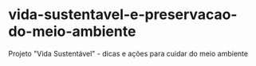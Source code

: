 # vida-sustentavel-e-preservacao-do-meio-ambiente
Projeto "Vida Sustentável" - dicas e ações para cuidar do meio ambiente
